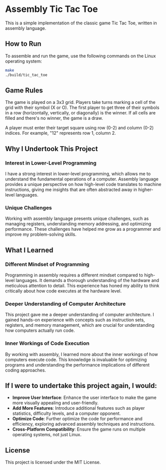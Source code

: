 # Assembly Tic Tac Toe

This is a simple implementation of the classic game Tic Tac Toe, written in assembly language.

## How to Run

To assemble and run the game, use the following commands on the Linux operating system:

``` bash
make
./build/tic_tac_toe
```

## Game Rules

The game is played on a 3x3 grid. Players take turns marking a cell of the grid with their symbol (X or O). The first player to get three of their symbols in a row (horizontally, vertically, or diagonally) is the winner. If all cells are filled and there's no winner, the game is a draw.

A player must enter their target square using row (0-2) and column (0-2) indices. For example, "12" represents row 1, column 2.

## Why I Undertook This Project
### Interest in Lower-Level Programming

I have a strong interest in lower-level programming, which allows me to understand the fundamental operations of a computer. Assembly language provides a unique perspective on how high-level code translates to machine instructions, giving me insights that are often abstracted away in higher-level languages.

### Unique Challenges

Working with assembly language presents unique challenges, such as managing registers, understanding memory addressing, and optimizing performance. These challenges have helped me grow as a programmer and improve my problem-solving skills.

## What I Learned
### Different Mindset of Programming

Programming in assembly requires a different mindset compared to high-level languages. It demands a thorough understanding of the hardware and meticulous attention to detail. This experience has honed my ability to think critically about how code executes at the hardware level.

### Deeper Understanding of Computer Architecture

This project gave me a deeper understanding of computer architecture. I gained hands-on experience with concepts such as instruction sets, registers, and memory management, which are crucial for understanding how computers actually run code.

### Inner Workings of Code Execution

By working with assembly, I learned more about the inner workings of how computers execute code. This knowledge is invaluable for optimizing programs and understanding the performance implications of different coding approaches.

## If I were to undertake this project again, I would:

- **Improve User Interface**: Enhance the user interface to make the game more visually appealing and user-friendly.
- **Add More Features**: Introduce additional features such as player statistics, difficulty levels, and a computer opponent.
- **Optimize Code**: Further optimize the code for performance and efficiency, exploring advanced assembly techniques and instructions.
- **Cross-Platform Compatibility**: Ensure the game runs on multiple operating systems, not just Linux.

## License

This project is licensed under the MIT License.

